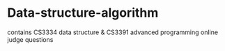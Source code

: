 # Data-structure-algorithm
contains CS3334 data structure & CS3391 advanced programming online judge questions
